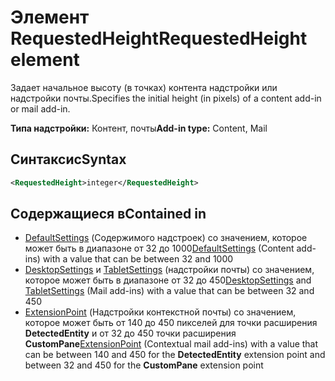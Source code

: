 # <a name="requestedheight-element"></a><span data-ttu-id="9982b-101">Элемент RequestedHeight</span><span class="sxs-lookup"><span data-stu-id="9982b-101">RequestedHeight element</span></span>

<span data-ttu-id="9982b-102">Задает начальное высоту (в точках) контента надстройки или надстройки почты.</span><span class="sxs-lookup"><span data-stu-id="9982b-102">Specifies the initial height (in pixels) of a content add-in or mail add-in.</span></span> 

<span data-ttu-id="9982b-103">**Типа надстройки:** Контент, почты</span><span class="sxs-lookup"><span data-stu-id="9982b-103">**Add-in type:** Content, Mail</span></span>

## <a name="syntax"></a><span data-ttu-id="9982b-104">Синтаксис</span><span class="sxs-lookup"><span data-stu-id="9982b-104">Syntax</span></span>

```XML
<RequestedHeight>integer</RequestedHeight>
```

## <a name="contained-in"></a><span data-ttu-id="9982b-105">Содержащиеся в</span><span class="sxs-lookup"><span data-stu-id="9982b-105">Contained in</span></span>

- <span data-ttu-id="9982b-106">[DefaultSettings](defaultsettings.md) (Содержимого надстроек) со значением, которое может быть в диапазоне от 32 до 1000</span><span class="sxs-lookup"><span data-stu-id="9982b-106">[DefaultSettings](defaultsettings.md) (Content add-ins) with a value that can be between 32 and 1000</span></span>
- <span data-ttu-id="9982b-107">[DesktopSettings](desktopsettings.md) и [TabletSettings](tabletsettings.md) (надстройки почты) со значением, которое может быть в диапазоне от 32 до 450</span><span class="sxs-lookup"><span data-stu-id="9982b-107">[DesktopSettings](desktopsettings.md) and [TabletSettings](tabletsettings.md) (Mail add-ins) with a value that can be between 32 and 450</span></span>
- <span data-ttu-id="9982b-108">[ExtensionPoint](extensionpoint.md) (Надстройки контекстной почты) со значением, которое может быть от 140 до 450 пикселей для точки расширения **DetectedEntity** и от 32 до 450 точки расширения **CustomPane**</span><span class="sxs-lookup"><span data-stu-id="9982b-108">[ExtensionPoint](extensionpoint.md) (Contextual mail add-ins) with a value that can be between 140 and 450 for the **DetectedEntity** extension point and between 32 and 450 for the **CustomPane** extension point</span></span>